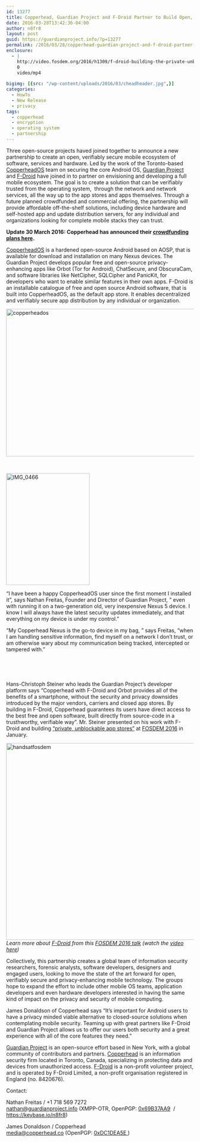 ```yaml
---
id: 13277
title: Copperhead, Guardian Project and F-Droid Partner to Build Open, Verifiably Secure Mobile Ecosystem
date: 2016-03-28T13:42:36-04:00
author: n8fr8
layout: post
guid: https://guardianproject.info/?p=13277
permalink: /2016/03/28/copperhead-guardian-project-and-f-droid-partner-to-build-open-verifiably-secure-mobile-ecosystem/
enclosure:
  - |
    http://video.fosdem.org/2016/h1309/f-droid-building-the-private-unblockable-app-store.mp4
    0
    video/mp4
    
bigimg: [{src: "/wp-content/uploads/2016/03/cheadheader.jpg",}]
categories:
  - HowTo
  - New Release
  - privacy
tags:
  - copperhead
  - encryption
  - operating system
  - partnership
---
```

Three open-source projects haved joined together to announce a new partnership to create an open, verifiably secure mobile ecosystem of software, services and hardware. Led by the work of the Toronto-based [CopperheadOS](https://copperhead.co/android/) team on securing the core Android OS, [Guardian Project](https://guardianproject.info) and [F-Droid](https://f-droid.org) have joined in to partner on envisioning and developing a full mobile ecosystem. The goal is to create a solution that can be verifiably trusted from the operating system,  through the network and network services, all the way up to the app stores and apps themselves. Through a future planned crowdfunded and commercial offering, the partnership will provide affordable off-the-shelf solutions, including device hardware and self-hosted app and update distribution servers, for any individual and organizations looking for complete mobile stacks they can trust.

**Update 30 March 2016: Copperhead has announced their [crowdfunding plans here](https://copperhead.co/blog/2016/03/29/crowdfunding-partnership-announced).**

[CopperheadOS](https://copperhead.co/android/) is a hardened open-source Android based on AOSP, that is available for download and installation on many Nexus devices. The Guardian Project develops popular free and open-source privacy-enhancing apps like Orbot (Tor for Android), ChatSecure, and ObscuraCam, and software libraries like NetCipher, SQLCipher and PanicKit, for developers who want to enable similar features in their own apps. F-Droid is an installable catalogue of free and open source Android software, that is built into CopperheadOS, as the default app store. It enables decentralized and verifiably secure app distribution by any individual or organization.

<a href="https://copperhead.co/android/" target="_blank"><img class="alignnone wp-image-13280 size-large" src="https://guardianproject.info/wp-content/uploads/2016/03/copperheados-1024x520.jpg" alt="copperheados" width="780" height="396" srcset="https://guardianproject.info/wp-content/uploads/2016/03/copperheados-1024x520.jpg 1024w, https://guardianproject.info/wp-content/uploads/2016/03/copperheados-300x152.jpg 300w, https://guardianproject.info/wp-content/uploads/2016/03/copperheados-768x390.jpg 768w, https://guardianproject.info/wp-content/uploads/2016/03/copperheados.jpg 1311w" sizes="(max-width: 780px) 100vw, 780px" /></a>

 

[<img class="alignleft wp-image-13310 size-medium" src="https://guardianproject.info/wp-content/uploads/2016/03/IMG_0466-224x300.jpg" alt="IMG_0466" width="224" height="300" srcset="https://guardianproject.info/wp-content/uploads/2016/03/IMG_0466-224x300.jpg 224w, https://guardianproject.info/wp-content/uploads/2016/03/IMG_0466-768x1028.jpg 768w, https://guardianproject.info/wp-content/uploads/2016/03/IMG_0466-765x1024.jpg 765w, https://guardianproject.info/wp-content/uploads/2016/03/IMG_0466.jpg 1446w" sizes="(max-width: 224px) 100vw, 224px" />](https://guardianproject.info/wp-content/uploads/2016/03/IMG_0466.jpg)

“I have been a happy CopperheadOS user since the first moment I installed it”, says Nathan Freitas, Founder and Director of Guardian Project, ” even with running it on a two-generation old, very inexpensive Nexus 5 device. I know I will always have the latest security updates immediately, and that everything on my device is under my control.”

“My Copperhead Nexus is the go-to device in my bag, ” says Freitas, “when I am handling sensitive information, find myself on a network I don’t trust, or am otherwise wary about my communication being tracked, intercepted or tampered with.”

 

 

Hans-Christoph Steiner who leads the Guardian Project’s developer platform says “Copperhead with F-Droid and Orbot provides all of the benefits of a smartphone, without the security and privacy downsides introduced by the major vendors, carriers and closed app stores. By building in F-Droid, Copperhead guarantees its users have direct access to the best free and open software, built directly from source-code in a trusthworthy, verifiable way”. Mr. Steiner presented on his work with F-Droid and building <a href="https://fosdem.org/2016/schedule/event/fdroidappstore/" target="_blank">“private, unblockable app stores”</a> at <a href="https://fosdem.org/2016/schedule/event/fdroidappstore/" target="_blank">FOSDEM 2016</a> in January.

<a href="https://fosdem.org/2016/schedule/event/fdroidappstore/" target="_blank"><img class="alignnone wp-image-13306 size-large" src="https://guardianproject.info/wp-content/uploads/2016/03/handsatfosdem-1024x572.jpg" alt="handsatfosdem" width="945" height="528" srcset="https://guardianproject.info/wp-content/uploads/2016/03/handsatfosdem-1024x572.jpg 1024w, https://guardianproject.info/wp-content/uploads/2016/03/handsatfosdem-300x168.jpg 300w, https://guardianproject.info/wp-content/uploads/2016/03/handsatfosdem-768x429.jpg 768w, https://guardianproject.info/wp-content/uploads/2016/03/handsatfosdem-360x200.jpg 360w, https://guardianproject.info/wp-content/uploads/2016/03/handsatfosdem.jpg 1274w" sizes="(max-width: 945px) 100vw, 945px" /></a>  
_Learn more about [F-Droid](https://fosdem.org/2016/schedule/event/fdroidappstore/) from this [FOSDEM 2016 talk](https://fosdem.org/2016/schedule/event/fdroidappstore/) (watch the <a href="http://video.fosdem.org/2016/h1309/f-droid-building-the-private-unblockable-app-store.mp4" target="_blank">video here</a>)_

Collectively, this partnership creates a global team of information security researchers, forensic analysts, software developers, designers and engaged users, looking to move the state of the art forward for open, verifiably secure and privacy-enhancing mobile technology. The groups hope to expand the effort to include other mobile OS teams, application developers and even hardware developers interested in having the same kind of impact on the privacy and security of mobile computing.

James Donaldson of Copperhead says “It’s important for Android users to have a privacy minded viable alternative to closed-source solutions when contemplating mobile security. Teaming up with great partners like F-Droid and Guardian Project allows us to offer our users both security and a great experience with all of the core features they need.”

[Guardian Project](https://guardianproject.info) is an open-source effort based in New York, with a global community of contributors and partners. [Copperhead](https://copperhead.co) is an information security firm located in Toronto, Canada, specializing in protecting data and devices from unauthorized access. [F-Droid](https://f-droid.org) is a non-profit volunteer project, and is operated by F-Droid Limited, a non-profit organisation registered in England (no. 8420676).

Contact:

Nathan Freitas / +1 718 569 7272  
[nathan@&#x67;&#x75;&#x61;&#x72;&#x64;&#x69;&#x61;nproject&#x2e;&#x69;&#x6e;&#x66;&#x6f;](&#x6d;&#x61;ilt&#x6f;&#x3a;&#x6e;ath&#x61;&#x6e;&#x40;gua&#x72;&#x64;&#x69;anp&#x72;&#x6f;&#x6a;ect&#x2e;&#x69;&#x6e;fo) (XMPP-OTR, OpenPGP: <a href="https://pgp.mit.edu/pks/lookup?search=0xA801183E69B37AA9&op=index" target="_blank">0x69B37AA9</a>  / <a href="https://keybase.io/n8fr8" target="_blank">https://keybase.io/n8fr8</a>)

James Donaldson / Copperhead  
[m&#x65;di&#x61;@&#x63;&#x6f;p&#x70;er&#x68;ea&#x64;.&#x63;o](mailto:media@&#x63;&#x6f;&#x70;&#x70;&#x65;&#x72;&#x68;&#x65;&#x61;&#x64;&#x2e;&#x63;o) (OpenPGP: [0xDC1DEA5E](https://pgp.mit.edu/pks/lookup?search=0xDC1DEA5E&op=index)[ ](https://pgp.mit.edu/pks/lookup?op=get&search=0x2621AB13DC1DEA5E))